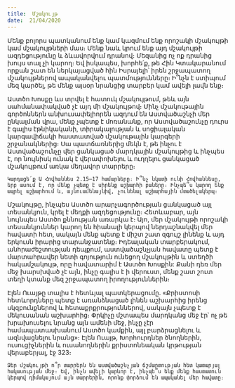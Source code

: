 ```yaml
---
title:  Մշակույթ
date:  21/04/2020
---
```


Մենք բոլորս պատկանում ենք կամ կազմում ենք որոշակի մշակույթի կամ մշակույթների մաս։ Մենք նաև կրում ենք այդ մշակույթի ազդեցությունը և ձևավորվում դրանով։ Մեզանից ոչ ոք դրանից խույս տալ չի կարող։ Եվ իսկապես, խորհե՛ք, թե Հին Կտակարանում որքան շատ են ներկայացված հին Իսրայելի՝ իրեն շրջապատող մշակույթներով ապականվելու պատմությունները։ Ի՞նչն է ստիպում մեզ կարծել, թե մենք այսօր նրանցից տարբեր կամ ավելի լավն ենք։

Աստծո Խոսքը ևս տրվել է հատուկ մշակույթում, թեև այն սահմանափակված չէ այդ մի մշակույթով։ Մինչ մշակութային գործոններն անխուսափելիորեն ազդում են Աստվածաշնչի մեր ընկալման վրա, մենք չպետք է մոռանանք, որ Աստվածաշունչը դուրս է գալիս էթնիկականի, տիրակալության և սոցիալական կարգավիճակի հաստատված մշակութային կարգերի շրջանակներից։ Սա պատճառներից մեկն է, թե ինչու է Աստվածաշունչը վեր ցանկացած մարդկային մշակույթից և ինչպես է, որ նույնիսկ ունակ է վերափոխելու և ուղղելու ցանկացած մշակույթում առկա մեղավոր տարրերը։

`Կարդացե՛ք Ա Հովհաննես 2.15–17 համարները։ Ի՞նչ նկատի ունի Հովհաննեսը, երբ ասում է, որ մենք չպետք է սիրենք աշխարհի բաները։ Ինչպե՞ս կարող ենք ապրել աշխարհում և, այնուամենայնիվ, չունենալ աշխարհային մտածելակերպ։`

Մշակույթը, ինչպես Աստծո արարչագործության ցանկացած այլ տեսանկյուն, կրել է մեղքի ազդեցությունը։ Հետևաբար, այն նույնպես Աստծո քննության առարկա է։ Այո, մեր մշակույթի որոշակի տեսանկյուններ կարող են հիանալի կերպով ներդաշնակվել մեր հավատի հետ, սակայն մենք պետք է միշտ շատ զգույշ լինենք և այդ երկուսն իրարից տարանջատենք։ Իդեալական տարբերակում, անհրաժեշտության դեպքում, աստվածաշնչյան հավատը պետք է մարտահրավեր նետի գոյություն ունեցող մշակույթին և ստեղծի հակամշակույթ, որը հավատարիմ է Աստծո Խոսքին: Քանի դեռ մեր մեջ խարսխված չէ այն, ինչը գալիս է ի վերուստ, մենք շատ շուտ տեղի կտանք մեզ շրջապատող իրողություններին։

Էլեն Ուայթը տալիս է հետևյալ պատկերացումը. «Քրիստոսի հետևորդները պետք է առանձնացած լինեն աշխարհից իրենց սկզբունքներով և հետաքրքրություններով, սակայն չպետք է մեկուսանան աշխարհից։ Փրկիչը մշտապես մարդկանց մեջ էր՝ ոչ թե խրախուսելու նրանց այն ամենի մեջ, ինչը չէր համապատասխանում Աստծո կամքին, այլ բարձրացնելու և ազնվացնելու նրանց»։ Էլեն Ուայթ, Խորհուրդներ ծնողներին, ուսուցիչներին և ուսանողներին քրիստոնեական կրթության վերաբերյալ, էջ 323։

`Ձեր մշակույթի ո՞ր տարրերն են աստվածաշնչյան ճշմարտության հետ կատարյալ հակասության մեջ։ Եվ, ինչն ավելի կարևոր է, ինչպե՞ս ենք մենք հաստատուն կերպով դիմակայում այն տարրերին, որոնք փորձում են ապականել մեր հավատը։`